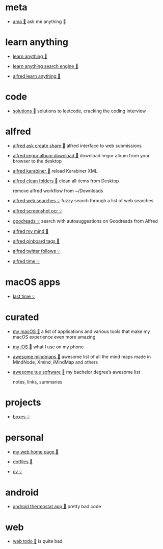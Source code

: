 # meta


- [ama 🐙](https://github.com/nikitavoloboev/ama)
  ask me anything 💬


# learn anything


- [learn anything 🐙](https://github.com/nikitavoloboev/learn-anything)

- [learn anything search engine 🐙](https://github.com/learn-anything/search-engine)

- [alfred learn anything 🐙](https://github.com/nikitavoloboev/alfred-learn-anything)


# code


- [solutions 🐙](https://github.com/nikitavoloboev/solutions)
  solutions to leetcode, cracking the coding interview


# alfred


- [alfred ask create share 🐙](https://github.com/nikitavoloboev/alfred-ask-create-share)
  alfred interface to web submissions

- [alfred imgur album download 🐙](https://github.com/nikitavoloboev/alfred-imgur-album-download)
  download imgur album from your browser to the desktop

- [alfred karabiner 🐙](https://github.com/nikitavoloboev/alfred-karabiner)
  reload Karabiner XML

- [alfred clean folders 🐙](https://github.com/nikitavoloboev/alfred-clean-folders)
  clean all items from Desktop  
    
  remove alfred workflow from ~/Downloads

- [alfred web searches 💡](https://github.com/nikitavoloboev/alfred-web-searches)
  fuzzy search through a list of web searches

- [alfred screenshot ocr 💡](https://github.com/nikitavoloboev/alfred-screenshot-ocr)

- [goodreads 💡](https://github.com/nikitavoloboev/alfred-goodreads)
  search with autosuggestions on Goodreads from Alfred

- [alfred my mind 🐙](https://github.com/nikitavoloboev/alfred-my-mind)

- [alfred pinboard tags 🐙](https://github.com/nikitavoloboev/alfred-pinboard-tags)

- [alfred twitter follows 💡](https://github.com/nikitavoloboev/alfred-twitter-follows)

- [alfred time 💡](https://github.com/nikitavoloboev/alfred-time)


# macOS apps


- [last time 💡](https://github.com/nikitavoloboev/last-time)


# curated


- [my macOS 🐙](https://github.com/nikitavoloboev/my-mac-os)
  a list of applications and various tools that make my macOS experience even more amazing

- [my iOS 🐙](https://github.com/nikitavoloboev/my-ios)
  what I use on my phone

- [awesome mindmaps 🐙](https://github.com/nikitavoloboev/awesome-mindmaps)
  awesome list of all the mind maps made in MindNode, Xmind, iMindMap and others

- [awesome tue software 🐙](https://github.com/nikitavoloboev/awesome-tue-software)
  my bachelor degree’s awesome list  
    
  notes, links, summaries


# projects


- [boxes 💡](https://github.com/nikitavoloboev?tab=repositories)


# personal


- [my web home page 🐙](https://github.com/nikitavoloboev/nikitavoloboev.github.io)

- [dotfiles 🐙](https://github.com/nikitavoloboev/dotfiles)

- [cv 💡](https://github.com/nikitavoloboev/cv)


# android


- [android thermostat app 🐙](https://github.com/nikitavoloboev/android-thermostat-app)
  pretty bad code


# web


- [web todo 🐙](https://github.com/nikitavoloboev/web-todo)
  is quite bad 

